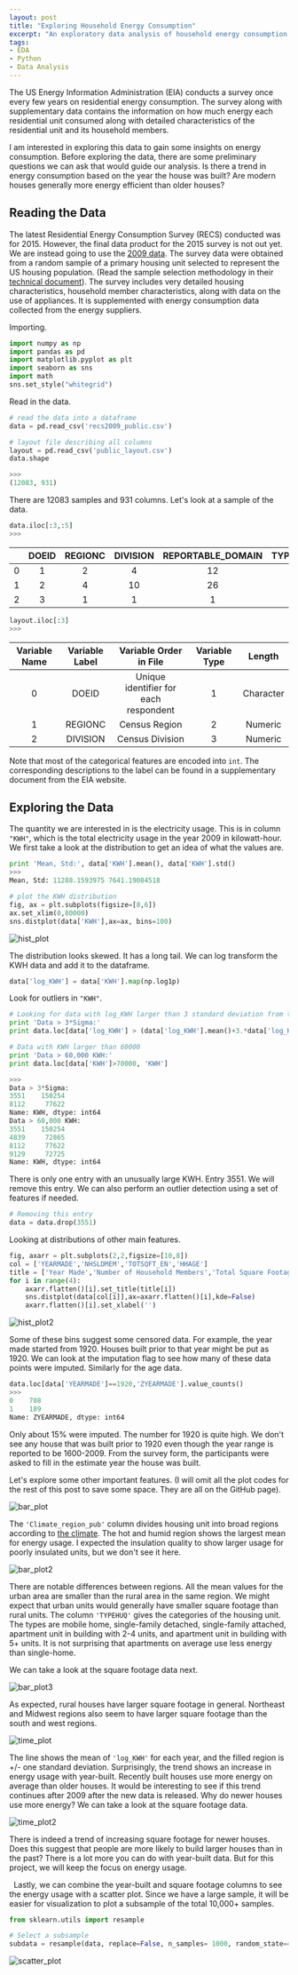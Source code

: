 ```yaml
---
layout: post
title: "Exploring Household Energy Consumption"
excerpt: "An exploratory data analysis of household energy consumption survey from the US Energy Information Administration"
tags:
- EDA
- Python
- Data Analysis
---
```


The US Energy Information Administration (EIA) conducts a survey once every few years on residential energy consumption. The survey along with supplementary data contains the information on how much energy each residential unit consumed along with detailed characteristics of the residential unit and its household members.

I am interested in exploring this data to gain some insights on energy consumption. Before exploring the data, there are some preliminary questions we can ask that would guide our analysis. Is there a trend in energy consumption based on the year the house was built? Are modern houses generally more energy efficient than older houses? 

## Reading the Data

The latest Residential Energy Consumption Survey (RECS) conducted was for 2015. However, the final data product for the 2015 survey is not out yet. We are instead going to use the [2009 data](https://www.eia.gov/consumption/residential/data/2009/index.php?view=microdata). The survey data were obtained from a random sample of a primary housing unit selected to represent the US housing population. (Read the sample selection methodology in their [technical document](https://www.eia.gov/consumption/residential/data/2009/index.php?view=methodology)). The survey includes very detailed housing characteristics, household member characteristics, along with data on the use of appliances. It is supplemented with energy consumption data collected from the energy suppliers.

Importing.
~~~ python
import numpy as np
import pandas as pd
import matplotlib.pyplot as plt
import seaborn as sns
import math
sns.set_style("whitegrid")
~~~

Read in the data.
~~~ python
# read the data into a dataframe
data = pd.read_csv('recs2009_public.csv')

# layout file describing all columns
layout = pd.read_csv('public_layout.csv')
data.shape

>>>
(12083, 931)
~~~ 

There are 12083 samples and 931 columns. Let's look at a sample of the data.

~~~ python
data.iloc[:3,:5]
>>>
~~~

 ||**DOEID**|**REGIONC**|**DIVISION**|**REPORTABLE\_DOMAIN**|**TYPEHUQ**
:-----:|:-----:|:-----:|:-----:|:-----:|:-----:
0|1|2|4|12|2
1|2|4|10|26|2
2|3|1|1|1|5

~~~ python
layout.iloc[:3]
>>>
~~~

**Variable Name**|**Variable Label**|**Variable Order in File**|**Variable Type**|**Length**
:-----:|:-----:|:-----:|:-----:|:-----:
0|DOEID|Unique identifier for each respondent|1|Character
1|REGIONC|Census Region|2|Numeric
2|DIVISION|Census Division|3|Numeric

Note that most of the categorical features are encoded into `int`. The corresponding descriptions to the label can be found in a supplementary document from the EIA website.

## Exploring the Data

The quantity we are interested in is the electricity usage. This is in column `"KWH"`, which is the total electricity usage in the year 2009 in kilowatt-hour. We first take a look at the distribution to get an idea of what the values are.

~~~ python
print 'Mean, Std:', data['KWH'].mean(), data['KWH'].std()
>>>
Mean, Std: 11288.1593975 7641.19084518
~~~

~~~ python
# plot the KWH distribution
fig, ax = plt.subplots(figsize=[8,6])
ax.set_xlim(0,80000)
sns.distplot(data['KWH'],ax=ax, bins=100)
~~~

![hist_plot](/img/HED_hist_plot.png)

The distribution looks skewed. It has a long tail. We can log transform the KWH data and add it to the dataframe.

~~~ python
data['log_KWH'] = data['KWH'].map(np.log1p)
~~~

Look for outliers in `"KWH"`.

~~~ python
# Looking for data with log_KWH larger than 3 standard deviation from the mean.
print 'Data > 3*Sigma:'
print data.loc[data['log_KWH'] > (data['log_KWH'].mean()+3.*data['log_KWH'].std()), 'KWH']

# Data with KWH larger than 60000
print 'Data > 60,000 KWH:'
print data.loc[data['KWH']>70000, 'KWH']

>>>
Data > 3*Sigma:
3551    150254
8112     77622
Name: KWH, dtype: int64
Data > 60,000 KWH:
3551    150254
4839     72865
8112     77622
9129     72725
Name: KWH, dtype: int64
~~~

There is only one entry with an unusually large KWH. Entry 3551. We will remove this entry. We can also perform an outlier detection using a set of features if needed.

~~~ python
# Removing this entry
data = data.drop(3551)
~~~

Looking at distributions of other main features.

~~~ python
fig, axarr = plt.subplots(2,2,figsize=[10,8])
col = ['YEARMADE','NHSLDMEM','TOTSQFT_EN','HHAGE']
title = ['Year Made','Number of Household Members','Total Square Footage','Age of Household Member']
for i in range(4):
    axarr.flatten()[i].set_title(title[i])
    sns.distplot(data[col[i]],ax=axarr.flatten()[i],kde=False)
    axarr.flatten()[i].set_xlabel('')
~~~

![hist_plot2](/img/HED_hist_plot2.png)

Some of these bins suggest some censored data. For example, the year made started from 1920. Houses built prior to that year might be put as 1920. We can look at the imputation flag to see how many of these data points were imputed. Similarly for the age data.

~~~ python
data.loc[data['YEARMADE']==1920,'ZYEARMADE'].value_counts()
>>>
0    708
1    189
Name: ZYEARMADE, dtype: int64
~~~

Only about 15% were imputed. The number for 1920 is quite high. We don't see any house that was built prior to 1920 even though the year range is reported to be 1600-2009. From the survey form, the participants were asked to fill in the estimate year the house was built.

Let's explore some other important features. (I will omit all the plot codes for the rest of this post to save some space. They are all on the GitHub page).

![bar_plot](/img/HED_bar_plot.png)

The `'Climate_region_pub'` column divides housing unit into broad regions according to [the climate](https://www.energy.gov/eere/buildings/building-america-climate-specific-guidance). The hot and humid region shows the largest mean for energy usage. I expected the insulation quality to show larger usage for poorly insulated units, but we don't see it here.

![bar_plot2](/img/HED_bar_plot2.png)

There are notable differences between regions. All the mean values for the urban area are smaller than the rural area in the same region. We might expect that urban units would generally have smaller square footage than rural units.
The column `'TYPEHUQ'` gives the categories of the housing unit. The types are mobile home, single-family detached, single-family attached, apartment unit in building with 2-4 units, and apartment unit in building with 5+ units. It is not surprising that apartments on average use less energy than single-home.

We can take a look at the square footage data next.

![bar_plot3](/img/HED_bar_plot3.png)

As expected, rural houses have larger square footage in general. Northeast and Midwest regions also seem to have larger square footage than the south and west regions.

![time_plot](/img/HED_time_plot.png)

The line shows the mean of `'log_KWH'` for each year, and the filled region is +/- one standard deviation. Surprisingly, the trend shows an increase in energy usage with year-built. Recently built houses use more energy on average than older houses. It would be interesting to see if this trend continues after 2009 after the new data is released. Why do newer houses use more energy? We can take a look at the square footage data.

![time_plot2](/img/HED_time_plot2.png)

There is indeed a trend of increasing square footage for newer houses. Does this suggest that people are more likely to build larger houses than in the past? There is a lot more you can do with year-built data. But for this project, we will keep the focus on energy usage.

 
Lastly, we can combine the year-built and square footage columns to see the energy usage with a scatter plot. Since we have a large sample, it will be easier for visualization to plot a subsample of the total 10,000+ samples.

~~~ python
from sklearn.utils import resample

# Select a subsample 
subdata = resample(data, replace=False, n_samples= 1000, random_state=42)
~~~

![scatter_plot](/img/HED_scatter_plot.png)


